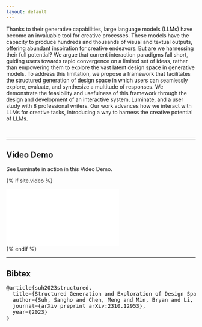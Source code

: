 ```yaml
---
layout: default
---
```


Thanks to their generative capabilities, large language models (LLMs) have become an invaluable tool for creative processes. These models have the capacity to produce hundreds and thousands of visual and textual outputs, offering abundant inspiration for creative endeavors. But are we harnessing their full potential? We argue that current interaction paradigms fall short, guiding users towards rapid convergence on a limited set of ideas, rather than empowering them to explore the vast latent design space in generative models. To address this limitation, we propose a framework that facilitates the structured generation of design space in which users can seamlessly explore, evaluate, and synthesize a multitude of responses. We demonstrate the feasibility and usefulness of this framework through the design and development of an interactive system, Luminate, and a user study with 8 professional writers. Our work advances how we interact with LLMs for creative tasks, introducing a way to harness the creative potential of LLMs.

<br/>

------

## Video Demo

See <span class="sys-name">Luminate</span> in action in this Video Demo.

{% if site.video %}
<div class="video-wrapper">
  <iframe src="{{site.video}}&color=white&rel=0&modestlogo=1" id="yt-video" frameborder="0" allow="accelerometer; autoplay; clipboard-write; encrypted-media; gyroscope; picture-in-picture" allowfullscreen></iframe>
</div>
{% endif %}

------

## Bibtex
<pre>
@article{suh2023structured,
  title={Structured Generation and Exploration of Design Space with Large Language Models for Human-AI Co-Creation},
  author={Suh, Sangho and Chen, Meng and Min, Bryan and Li, Toby Jia-Jun and Xia, Haijun},
  journal={arXiv preprint arXiv:2310.12953},
  year={2023}
}
</pre>